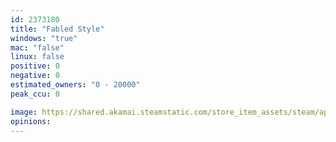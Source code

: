 ```yaml
---
id: 2373180
title: "Fabled Style"
windows: "true"
mac: "false"
linux: false
positive: 0
negative: 0
estimated_owners: "0 - 20000"
peak_ccu: 0

image: https://shared.akamai.steamstatic.com/store_item_assets/steam/apps/2373180/header.jpg?t=1693647932
opinions:
---
```

